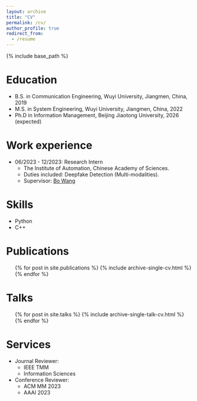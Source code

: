 ```yaml
---
layout: archive
title: "CV"
permalink: /cv/
author_profile: true
redirect_from:
  - /resume
---
```


{% include base_path %}

Education
======
* B.S. in Communication Engineering, Wuyi University, Jiangmen, China, 2019
* M.S. in System Engineering, Wuyi University, Jiangmen, China, 2022
* Ph.D in Information Management, Beijing Jiaotong University, 2026 (expected)


Work experience
======
* 06/2023 - 12/2023: Research Intern
  * The Institute of Automation, Chinese Academy of Sciences.
  * Duties included: Deepfake Detection (Multi-modalities).
  * Supervisor: [Bo Wang](http://vslab.ia.ac.cn/people/)

  
Skills
======
* Python
* C++

Publications
======
  <ul>{% for post in site.publications %}
    {% include archive-single-cv.html %}
  {% endfor %}</ul>
  
Talks
======
  <ul>{% for post in site.talks %}
    {% include archive-single-talk-cv.html %}
  {% endfor %}</ul>
  
  
Services
======

* Journal Reviewer:
  * IEEE TMM
  * Information Sciences
* Conference Reviewer:
  * ACM MM 2023
  * AAAI 2023
